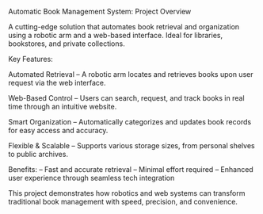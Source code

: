 Automatic Book Management System: Project Overview


A cutting-edge solution that automates book retrieval and organization using a robotic arm and a web-based interface. Ideal for libraries, bookstores, and private collections.

Key Features:

Automated Retrieval
– A robotic arm locates and retrieves books upon user request via the web interface.

Web-Based Control
– Users can search, request, and track books in real time through an intuitive website.

Smart Organization
– Automatically categorizes and updates book records for easy access and accuracy.

Flexible & Scalable
– Supports various storage sizes, from personal shelves to public archives.

Benefits:
– Fast and accurate retrieval
– Minimal effort required
– Enhanced user experience through seamless tech integration

This project demonstrates how robotics and web systems can transform traditional book management with speed, precision, and convenience.
